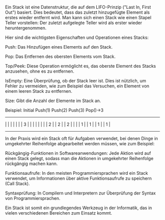 Ein Stack ist eine Datenstruktur, die auf dem LIFO-Prinzip ("Last In, First Out")
basiert. 
Dies bedeutet, dass das zuletzt hinzugefügte Element als erstes wieder entfernt
wird. Man kann sich einen Stack wie einen Stapel Teller vorstellen: Der zuletzt 
aufgelegte Teller wird als erster wieder heruntergenommen.

Hier sind die wichtigsten Eigenschaften und Operationen eines Stacks:

Push: Das Hinzufügen eines Elements auf den Stack. 

Pop: Das Entfernen des obersten Elements vom Stack. 

Top/Peek: Diese Operation ermöglicht es, das oberste Element des Stacks anzusehen, 
ohne es zu entfernen.

IsEmpty: Eine Überprüfung, ob der Stack leer ist. Dies ist nützlich, um Fehler zu 
vermeiden, wie zum Beispiel das Versuchen, ein Element von einem leeren Stack zu 
entfernen.

Size: Gibt die Anzahl der Elemente im Stack an.

Beispiel: 
Initial   Push(1)   Push(2)   Push(3)   Pop()->3
--------  --------  --------  --------  --------
|   |     |   |     |   |     | 3 |     |   |
|   |     |   |     | 2 |     | 2 |     | 2 |
|   |     | 1 |     | 1 |     | 1 |     | 1 |
--------  --------  --------  --------  --------

In der Praxis wird ein Stack oft für Aufgaben verwendet, bei denen Dinge in 
umgekehrter Reihenfolge abgearbeitet werden müssen, wie zum Beispiel:

Rückgängig-Funktionen in Softwareanwendungen: Jede Aktion wird auf einen Stack 
gelegt, sodass man die Aktionen in umgekehrter Reihenfolge rückgängig machen kann.

Funktionsaufrufe: In den meisten Programmiersprachen wird ein Stack verwendet, 
um Informationen über aktive Funktionsaufrufe zu speichern (Call Stack).

Syntaxprüfung: In Compilern und Interpretern zur Überprüfung der Syntax von 
Programmiersprachen.

Ein Stack ist somit ein grundlegendes Werkzeug in der Informatik, das in vielen 
verschiedenen Bereichen zum Einsatz kommt.